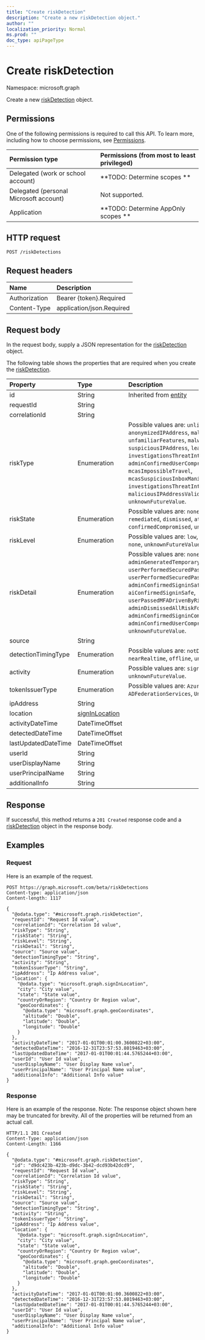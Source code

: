 ```yaml
---
title: "Create riskDetection"
description: "Create a new riskDetection object."
author: ""
localization_priority: Normal
ms.prod: ""
doc_type: apiPageType
---
```


# Create riskDetection

Namespace: microsoft.graph

Create a new [riskDetection](../resources/riskdetection.md) object.

## Permissions
One of the following permissions is required to call this API. To learn more, including how to choose permissions, see [Permissions](/concepts/permissions-reference.md).

|Permission type|Permissions (from most to least privileged)|
|:---|:---|
|Delegated (work or school account)|**TODO: Determine scopes **|
|Delegated (personal Microsoft account)|Not supported.|
|Application|**TODO: Determine AppOnly scopes **|

## HTTP request
<!-- {
  "blockType": "ignored"
}
-->
``` http
POST /riskDetections
```

## Request headers
|Name|Description|
|:---|:---|
|Authorization|Bearer {token}.Required|
|Content-Type|application/json.Required|

## Request body
In the request body, supply a JSON representation for the [riskDetection](../resources/riskdetection.md) object.

The following table shows the properties that are required when you create the [riskDetection](../resources/riskdetection.md).

|Property|Type|Description|
|:---|:---|:---|
|id|String| Inherited from [entity](../resources/entity.md)|
|requestId|String||
|correlationId|String||
|riskType|Enumeration| Possible values are: `unlikelyTravel`, `anonymizedIPAddress`, `maliciousIPAddress`, `unfamiliarFeatures`, `malwareInfectedIPAddress`, `suspiciousIPAddress`, `leakedCredentials`, `investigationsThreatIntelligence`, `generic`, `adminConfirmedUserCompromised`, `mcasImpossibleTravel`, `mcasSuspiciousInboxManipulationRules`, `investigationsThreatIntelligenceSigninLinked`, `maliciousIPAddressValidCredentialsBlockedIP`, `unknownFutureValue`.|
|riskState|Enumeration| Possible values are: `none`, `confirmedSafe`, `remediated`, `dismissed`, `atRisk`, `confirmedCompromised`, `unknownFutureValue`.|
|riskLevel|Enumeration| Possible values are: `low`, `medium`, `high`, `hidden`, `none`, `unknownFutureValue`.|
|riskDetail|Enumeration| Possible values are: `none`, `adminGeneratedTemporaryPassword`, `userPerformedSecuredPasswordChange`, `userPerformedSecuredPasswordReset`, `adminConfirmedSigninSafe`, `aiConfirmedSigninSafe`, `userPassedMFADrivenByRiskBasedPolicy`, `adminDismissedAllRiskForUser`, `adminConfirmedSigninCompromised`, `hidden`, `adminConfirmedUserCompromised`, `unknownFutureValue`.|
|source|String||
|detectionTimingType|Enumeration| Possible values are: `notDefined`, `realtime`, `nearRealtime`, `offline`, `unknownFutureValue`.|
|activity|Enumeration| Possible values are: `signin`, `user`, `unknownFutureValue`.|
|tokenIssuerType|Enumeration| Possible values are: `AzureAD`, `ADFederationServices`, `UnknownFutureValue`.|
|ipAddress|String||
|location|[signInLocation](../resources/signinlocation.md)||
|activityDateTime|DateTimeOffset||
|detectedDateTime|DateTimeOffset||
|lastUpdatedDateTime|DateTimeOffset||
|userId|String||
|userDisplayName|String||
|userPrincipalName|String||
|additionalInfo|String||



## Response
If successful, this method returns a `201 Created` response code and a [riskDetection](../resources/riskdetection.md) object in the response body.

## Examples

### Request
Here is an example of the request.
<!-- {
  "blockType": "request",
  "name": "create_riskdetection_from_riskdetections"
}
-->
``` http
POST https://graph.microsoft.com/beta/riskDetections
Content-type: application/json
Content-length: 1117

{
  "@odata.type": "#microsoft.graph.riskDetection",
  "requestId": "Request Id value",
  "correlationId": "Correlation Id value",
  "riskType": "String",
  "riskState": "String",
  "riskLevel": "String",
  "riskDetail": "String",
  "source": "Source value",
  "detectionTimingType": "String",
  "activity": "String",
  "tokenIssuerType": "String",
  "ipAddress": "Ip Address value",
  "location": {
    "@odata.type": "microsoft.graph.signInLocation",
    "city": "City value",
    "state": "State value",
    "countryOrRegion": "Country Or Region value",
    "geoCoordinates": {
      "@odata.type": "microsoft.graph.geoCoordinates",
      "altitude": "Double",
      "latitude": "Double",
      "longitude": "Double"
    }
  },
  "activityDateTime": "2017-01-01T00:01:00.3600822+03:00",
  "detectedDateTime": "2016-12-31T23:57:53.8019463+03:00",
  "lastUpdatedDateTime": "2017-01-01T00:01:44.5765244+03:00",
  "userId": "User Id value",
  "userDisplayName": "User Display Name value",
  "userPrincipalName": "User Principal Name value",
  "additionalInfo": "Additional Info value"
}
```

### Response
Here is an example of the response. Note: The response object shown here may be truncated for brevity. All of the properties will be returned from an actual call.
<!-- {
  "blockType": "response",
  "truncated": true,
  "@odata.type": "microsoft.graph.riskdetection"
}
-->
``` http
HTTP/1.1 201 Created
Content-Type: application/json
Content-Length: 1166

{
  "@odata.type": "#microsoft.graph.riskDetection",
  "id": "d9dc423b-423b-d9dc-3b42-dcd93b42dcd9",
  "requestId": "Request Id value",
  "correlationId": "Correlation Id value",
  "riskType": "String",
  "riskState": "String",
  "riskLevel": "String",
  "riskDetail": "String",
  "source": "Source value",
  "detectionTimingType": "String",
  "activity": "String",
  "tokenIssuerType": "String",
  "ipAddress": "Ip Address value",
  "location": {
    "@odata.type": "microsoft.graph.signInLocation",
    "city": "City value",
    "state": "State value",
    "countryOrRegion": "Country Or Region value",
    "geoCoordinates": {
      "@odata.type": "microsoft.graph.geoCoordinates",
      "altitude": "Double",
      "latitude": "Double",
      "longitude": "Double"
    }
  },
  "activityDateTime": "2017-01-01T00:01:00.3600822+03:00",
  "detectedDateTime": "2016-12-31T23:57:53.8019463+03:00",
  "lastUpdatedDateTime": "2017-01-01T00:01:44.5765244+03:00",
  "userId": "User Id value",
  "userDisplayName": "User Display Name value",
  "userPrincipalName": "User Principal Name value",
  "additionalInfo": "Additional Info value"
}
```

